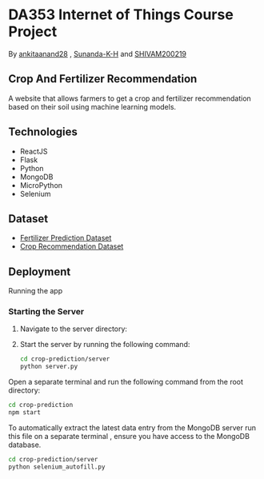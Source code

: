# DA353 Internet of Things Course Project
By [ankitaanand28](https://github.com/ankitaanand28) , [Sunanda-K-H](https://github.com/Sunanda-K-H) and [SHIVAM200219](https://github.com/SHIVAM200219)

## Crop And Fertilizer Recommendation
A website that allows farmers to get a crop and fertilizer recommendation based on their soil using machine learning models.

## Technologies

- ReactJS
- Flask
- Python
- MongoDB
- MicroPython
- Selenium

## Dataset
- [Fertilizer Prediction Dataset](https://www.kaggle.com/datasets/gdabhishek/fertilizer-prediction)
- [Crop Recommendation Dataset](https://www.kaggle.com/datasets/atharvaingle/crop-recommendation-dataset)

## Deployment 
Running the app

### Starting the Server

1. Navigate to the server directory:

2. Start the server by running the following command:
 

   ```bash
   cd crop-prediction/server
   python server.py
   ```


Open a separate terminal and run the following command from the root directory:

```bash
cd crop-prediction
npm start
```

To automatically extract the latest data entry from the MongoDB server run this file on a separate terminal , ensure you have access to the MongoDB database.

   ```bash
   cd crop-prediction/server
   python selenium_autofill.py
   ```





